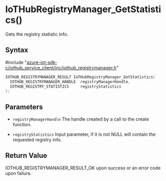 # IoTHubRegistryManager_GetStatistics()

Gets the registry statistic info.

## Syntax

\#include "[azure-iot-sdk-c/iothub_service_client/inc/iothub_registrymanager.h](../iot-c-ref-iothub-registrymanager-h.md)"  
```C
IOTHUB_REGISTRYMANAGER_RESULT IoTHubRegistryManager_GetStatistics(
  IOTHUB_REGISTRYMANAGER_HANDLE  registryManagerHandle,
  IOTHUB_REGISTRY_STATISTICS     registryStatistics
);
```

## Parameters
* `registryManagerHandle` The handle created by a call to the create function. 

* `registryStatistics` Input parameter, if it is not NULL will contain the requested registry info.

## Return Value
IOTHUB_REGISTRYMANAGER_RESULT_OK upon success or an error code upon failure.


